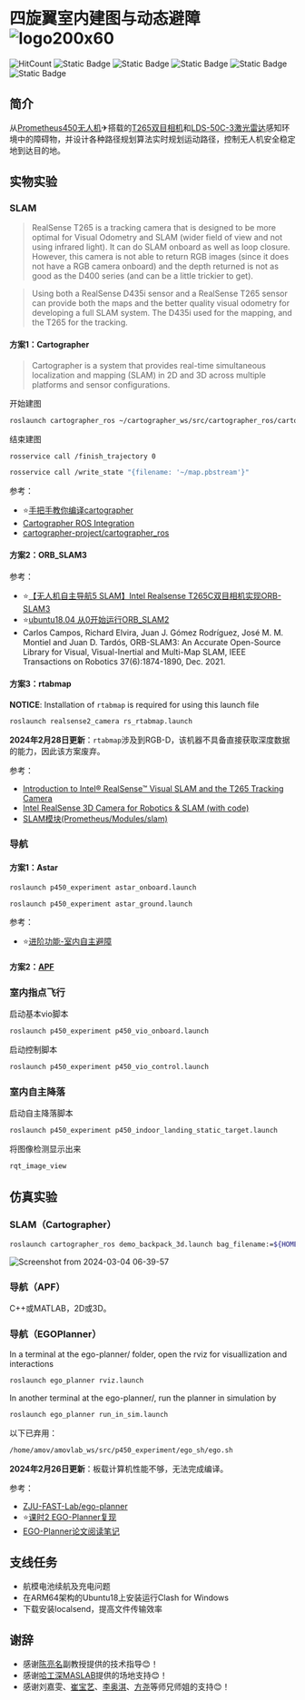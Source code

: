 # 四旋翼室内建图与动态避障 ![logo200x60](https://github.com/HuaYuXiao/UAV-Dynamic-Obstacle-Avoidance/assets/117464811/88415d13-8c7c-4d5c-a3e7-04f02d7b746d)


![HitCount](https://img.shields.io/endpoint?url=https%3A%2F%2Fhits.dwyl.com%2FHuaYuXiao%2FUAV-Dynamic-Obstacle-Avoidance.json%3Fcolor%3Dpink)
![Static Badge](https://img.shields.io/badge/ROS-melodic-22314E?logo=ros)
![Static Badge](https://img.shields.io/badge/Ubuntu-18.04.6-E95420?logo=ubuntu)
![Static Badge](https://img.shields.io/badge/C%2B%2B-11-00599C?logo=cplusplus)
![Static Badge](https://img.shields.io/badge/Matlab-2023b-salmon)
![Static Badge](https://img.shields.io/badge/NVIDIA-Jetson_Nano-76B900?LOGO=nvidia)
<!--
![Static Badge](https://img.shields.io/badge/Python-2.7.17-3776AB?logo=python)
![Static Badge](https://img.shields.io/badge/CMake-3.10.2-064F8C?logo=cmake)
-->


## 简介

从[Prometheus450无人机](https://wiki.amovlab.com/public/prometheuswiki/P450%E4%BD%BF%E7%94%A8%E6%89%8B%E5%86%8C.html)✈搭载的[T265双目相机](https://www.intel.cn/content/www/cn/zh/products/sku/192742/intel-realsense-tracking-camera-t265/specifications.html)和[LDS-50C-3激光雷达](https://www.pacecat.com/lds-50c.html)感知环境中的障碍物，并设计各种路径规划算法实时规划运动路径，控制无人机安全稳定地到达目的地。


## 实物实验

### SLAM

> RealSense T265 is a tracking camera that is designed to be more optimal for Visual Odometry and SLAM (wider field of view and not using infrared light). It can do SLAM onboard as well as loop closure. However, this camera is not able to return RGB images (since it does not have a RGB camera onboard) and the depth returned is not as good as the D400 series (and can be a little trickier to get).

> Using both a RealSense D435i sensor and a RealSense T265 sensor can provide both the maps and the better quality visual odometry for developing a full SLAM system. The D435i used for the mapping, and the T265 for the tracking.

#### 方案1：Cartographer

> Cartographer is a system that provides real-time simultaneous localization and mapping (SLAM) in 2D and 3D across multiple platforms and sensor configurations.

开始建图

```bash
roslaunch cartographer_ros ~/cartographer_ws/src/cartographer_ros/cartographer_ros/launch/demo_backpack_3d.launch
```

结束建图

```bash
rosservice call /finish_trajectory 0
```

```bash
rosservice call /write_state "{filename: '~/map.pbstream'}"
```

参考：

- ⭐[手把手教你编译cartographer](https://www.bilibili.com/video/BV19P4y1X7Hj)
- [Cartographer ROS Integration](https://google-cartographer-ros.readthedocs.io/en/latest/)
- [cartographer-project/cartographer_ros](https://github.com/cartographer-project/cartographer_ros)

#### 方案2：ORB_SLAM3



参考：

- ⭐[【无人机自主导航5 SLAM】Intel Realsense T265C双目相机实现ORB-SLAM3](https://dgzc.ganahe.top/ganahe/2021/wrjzzdhsjirtsmxj.html)
- ⭐[ubuntu18.04 从0开始运行ORB_SLAM2](https://www.bilibili.com/video/BV1hQ4y127xJ)
- Carlos Campos, Richard Elvira, Juan J. Gómez Rodríguez, José M. M. Montiel and Juan D. Tardós, ORB-SLAM3: An Accurate Open-Source Library for Visual, Visual-Inertial and Multi-Map SLAM, IEEE Transactions on Robotics 37(6):1874-1890, Dec. 2021.


#### 方案3：rtabmap

**NOTICE**: Installation of `rtabmap` is required for using this launch file

<!--
```bash
sudo apt-get install ros-melodic-rtabmap-ros
```
-->

```bash
roslaunch realsense2_camera rs_rtabmap.launch
```

**2024年2月28日更新**：`rtabmap`涉及到RGB-D，该机器不具备直接获取深度数据的能力，因此该方案废弃。

参考：

- [Introduction to Intel® RealSense™ Visual SLAM and the T265 Tracking Camera](https://dev.intelrealsense.com/docs/intel-realsensetm-visual-slam-and-the-t265-tracking-camera)
- [Intel RealSense 3D Camera for Robotics & SLAM (with code)](https://www.robotsforroboticists.com/realsense-usage-robotics-slam/)
- [SLAM模块(Prometheus/Modules/slam)](https://docs.amovlab.com/prometheuswiki/#/src/P450%E4%BD%BF%E7%94%A8%E6%89%8B%E5%86%8C/%E8%BD%AF%E4%BB%B6%E4%BB%8B%E7%BB%8D?id=slam%e6%a8%a1%e5%9d%97prometheusmodulesslam-)



### 导航

#### 方案1：Astar

```bash
roslaunch p450_experiment astar_onboard.launch
```

```bash
roslaunch p450_experiment astar_ground.launch
```

参考：

- ⭐[进阶功能-室内自主避障](https://wiki.amovlab.com/public/prometheuswiki/P450%E4%BD%BF%E7%94%A8%E6%89%8B%E5%86%8C/%E8%BF%9B%E9%98%B6%E5%8A%9F%E8%83%BD-%E5%AE%A4%E5%86%85%E8%87%AA%E4%B8%BB%E9%81%BF%E9%9A%9C.html)



#### 方案2：[APF](https://zh.wikipedia.org/zh-cn/%E4%BA%BA%E5%B7%A5%E5%8A%BF%E5%9C%BA%E6%B3%95)




### 室内指点飞行

启动基本vio脚本

```bash
roslaunch p450_experiment p450_vio_onboard.launch
```

启动控制脚本

```bash
roslaunch p450_experiment p450_vio_control.launch
```

### 室内自主降落

启动自主降落脚本

```bash
roslaunch p450_experiment p450_indoor_landing_static_target.launch
```

将图像检测显示出来

```bash
rqt_image_view
```



## 仿真实验

### SLAM（Cartographer）

```bash
roslaunch cartographer_ros demo_backpack_3d.launch bag_filename:=${HOME}/Downloads/b3-2016-04-05-14-14-00.bag
```

![Screenshot from 2024-03-04 06-39-57](https://github.com/HuaYuXiao/UAV-Dynamic-Obstacle-Avoidance/assets/117464811/fb10c834-d753-452b-b0a5-3b5b0b7bae20)


### 导航（APF）

C++或MATLAB，2D或3D。

### 导航（EGOPlanner）

In a terminal at the ego-planner/ folder, open the rviz for visuallization and interactions

<!--
```bash
source devel/setup.bash
```
-->

```bash
roslaunch ego_planner rviz.launch
```

In another terminal at the ego-planner/, run the planner in simulation by

<!--
```bash
source devel/setup.bash
```
-->

```bash
roslaunch ego_planner run_in_sim.launch
```

以下已弃用：

```bash
/home/amov/amovlab_ws/src/p450_experiment/ego_sh/ego.sh
```

**2024年2月26日更新**：板载计算机性能不够，无法完成编译。

参考：
- [ZJU-FAST-Lab/ego-planner](https://github.com/ZJU-FAST-Lab/ego-planner)
- ⭐[课时2 EGO-Planner复现](https://bbs.amovlab.com/plugin.php?id=zhanmishu_video:video&mod=video&cid=63&vid=1154)
- [EGO-Planner论文阅读笔记](https://zhuanlan.zhihu.com/p/366372048)


## 支线任务

- 航模电池续航及充电问题
- 在ARM64架构的Ubuntu18上安装运行Clash for Windows
- 下载安装localsend，提高文件传输效率

## 谢辞

- 感谢[陈亮名](https://faculty.sustech.edu.cn/?tagid=chenlm6&iscss=1&snapid=1&orderby=date&go=1)副教授提供的技术指导😊！
- 感谢[哈工深MASLAB](https://github.com/HITSZ-MAS)提供的场地支持😊！
- 感谢刘嘉雯、[崔宝艺](https://hitsz-mas.github.io/mas-lab-website/members/phd-2023-baoyi-cui.html)、[李奥淇](https://hitsz-mas.github.io/mas-lab-website/members/grad-2022-aoqi-li.html)、[方尧](https://hitsz-mas.github.io/mas-lab-website/members/grad-2023-yao-fang.html)等师兄师姐的支持😊！
